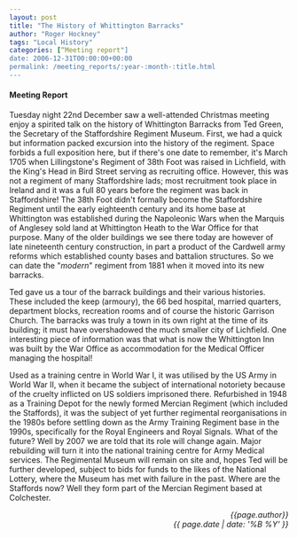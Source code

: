 ```yaml
---
layout: post
title: "The History of Whittington Barracks"
author: "Roger Hockney"
tags: "Local History"
categories: [“Meeting report"]
date: 2006-12-31T00:00:00+00:00
permalink: /meeting_reports/:year-:month-:title.html
---
```

#### Meeting Report ####

Tuesday night 22nd December saw a well-attended Christmas meeting enjoy a spirited talk on the history of Whittington Barracks from Ted Green, the Secretary of the Staffordshire Regiment Museum. First, we had a quick but information packed excursion into the history of the regiment. Space forbids a full exposition here, but if there's one date to remember, it's March 1705 when Lillingstone's Regiment of 38th Foot was raised in Lichfield, with the King's Head in Bird Street serving as recruiting office. However, this was not a regiment of many Staffordshire lads; most recruitment took place in Ireland and it was a full 80 years before the regiment was back in Staffordshire! The 38th Foot didn't formally become the Staffordshire Regiment until the early eighteenth century and its home base at Whittington was established during the Napoleonic Wars when the Marquis of Anglesey sold land at Whittington Heath to the War Office for that purpose. Many of the older buildings we see there today are however of late nineteenth century construction, in part a product of the Cardwell army reforms which established county bases and battalion structures. So we can date the "*modern*" regiment from 1881 when it moved into its new barracks. 

Ted gave us a tour of the barrack buildings and their various histories. These included the keep (armoury), the 66 bed hospital, married quarters, department blocks, recreation rooms and of course the historic Garrison Church. The barracks was truly a town in its own right at the time of its building; it must have overshadowed the much smaller city of Lichfield. One interesting piece of information was that what is now the Whittington Inn was built by the War Office as accommodation for the Medical Officer managing the hospital! 

Used as a training centre in World War I, it was utilised by the US Army in World War II, when it became the subject of international notoriety because of the cruelty inflicted on US soldiers imprisoned there. Refurbished in 1948 as a Training Depot for the newly formed Mercian Regiment (which included the Staffords), it was the subject of yet further regimental reorganisations in the 1980s before settling down as the Army Training Regiment base in the 1990s, specifically for the Royal Engineers and Royal Signals. What of the future? Well by 2007 we are told that its role will change again. Major rebuilding will turn it into the national training centre for Army Medical services. The Regimental Museum will remain on site and, hopes Ted will be further developed, subject to bids for funds to the likes of the National Lottery, where the Museum has met with failure in the past. Where are the Staffords now? Well they form part of the Mercian Regiment based at Colchester. 

<p align="right"><i> {{page.author}} <br> {{ page.date | date: '%B %Y' }} </i></p>
